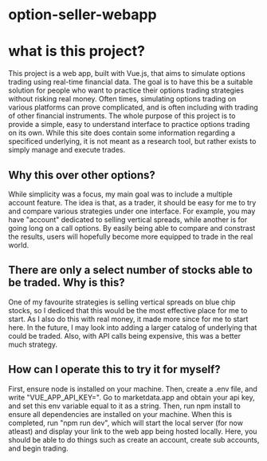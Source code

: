 # option-seller-webapp
# what is this project?

This project is a web app, built with Vue.js, that aims to simulate options trading using real-time financial data. The goal is to have this be a suitable solution for people who want to practice their options trading strategies without risking real money. Often times, simulating options trading on various platforms can prove complicated, and is often including with trading of other financial instruments. The whole purpose of this project is to provide a simple, easy to understand interface to practice options trading on its own. While this site does contain some information regarding a specificed underlying, it is not meant as a research tool, but rather exists to simply manage and execute trades.

## Why this over other options?

While simplicity was a focus, my main goal was to include a multiple account feature. The idea is that, as a trader, it should be easy for me to try and compare various strategies under one interface. For example, you may have "account" dedicated to selling vertical spreads, while another is for going long on a call options. By easily being able to compare and constrast the results, users will hopefully become more equipped to trade in the real world. 

## There are only a select number of stocks able to be traded. Why is this?

One of my favourite strategies is selling vertical spreads on blue chip stocks, so I dediced that this would be the most effective place for me to start. As I also do this with real money, it made more since for me to start here. In the future, I may look into adding a larger catalog of underlying that could be traded. Also, with API calls being expensive, this was a better much strategy.

## How can I operate this to try it for myself?

First, ensure node is installed on your machine. Then, create a .env file, and write "VUE_APP_API_KEY=". Go to marketdata.app and obtain your api key, and set this env variable equal to it as a string. Then, run npm install to ensure all dependencies are installed on your machine. When this is completed, run "npm run dev", which will start the local server (for now atleast) and display your link to the web app being hosted locally. Here, you should be able to do things such as create an account, create sub accounts, and begin trading. 
